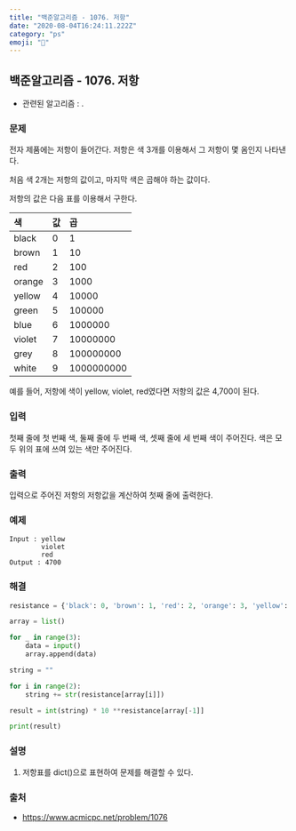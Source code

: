 ```yaml
---
title: "백준알고리즘 - 1076. 저항"
date: "2020-08-04T16:24:11.222Z"
category: "ps"
emoji: "🔌"
---
```


## 백준알고리즘 - 1076. 저항

- 관련된 알고리즘 : .

### 문제

전자 제품에는 저항이 들어간다. 저항은 색 3개를 이용해서 그 저항이 몇 옴인지 나타낸다.

처음 색 2개는 저항의 값이고, 마지막 색은 곱해야 하는 값이다.

저항의 값은 다음 표를 이용해서 구한다.

| 색     | 값   | 곱         |
| :----- | :--- | :--------- |
| black  | 0    | 1          |
| brown  | 1    | 10         |
| red    | 2    | 100        |
| orange | 3    | 1000       |
| yellow | 4    | 10000      |
| green  | 5    | 100000     |
| blue   | 6    | 1000000    |
| violet | 7    | 10000000   |
| grey   | 8    | 100000000  |
| white  | 9    | 1000000000 |

예를 들어, 저항에 색이 yellow, violet, red였다면 저항의 값은 4,700이 된다.

### 입력

첫째 줄에 첫 번째 색, 둘째 줄에 두 번째 색, 셋째 줄에 세 번째 색이 주어진다. 색은 모두 위의 표에 쓰여 있는 색만 주어진다.

### 출력

입력으로 주어진 저항의 저항값을 계산하여 첫째 줄에 출력한다.

### 예제

```
Input : yellow
        violet
        red
Output : 4700
```

### 해결

```python
resistance = {'black': 0, 'brown': 1, 'red': 2, 'orange': 3, 'yellow': 4, 'green': 5, 'blue': 6, 'violet': 7, 'grey': 8, 'white': 9}

array = list()

for _ in range(3):
    data = input()
    array.append(data)

string = ""

for i in range(2):
    string += str(resistance[array[i]])

result = int(string) * 10 **resistance[array[-1]]

print(result)
```

### 설명

1. 저항표를 dict()으로 표현하여 문제를 해결할 수 있다.

### 출처

- https://www.acmicpc.net/problem/1076
